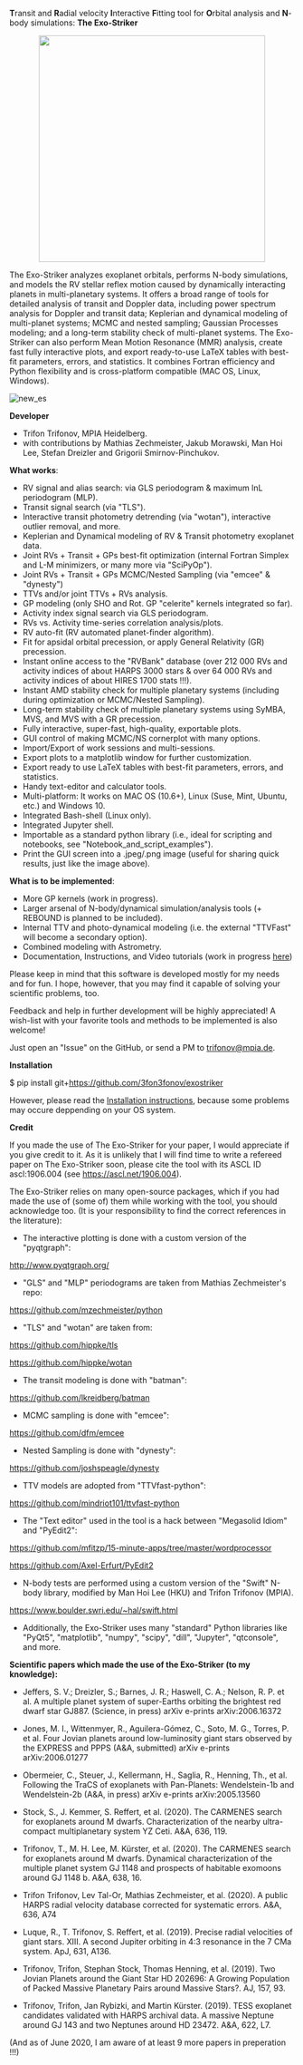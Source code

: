 
**T**ransit and **R**adial velocity **I**nteractive **F**itting tool for **O**rbital analysis and **N**-body simulations: **The Exo-Striker** 

<p align="center">
  <img width="400" src="https://github.com/3fon3fonov/trifon/blob/master/lib/UI/33_striker.png">
</p>
 
The Exo-Striker analyzes exoplanet orbitals, performs N-body simulations, and models the RV stellar reflex motion caused by dynamically interacting planets in multi-planetary systems. It offers a broad range of tools for detailed analysis of transit and Doppler data, including power spectrum analysis for Doppler and transit data; Keplerian and dynamical modeling of multi-planet systems; MCMC and nested sampling; Gaussian Processes modeling; and a long-term stability check of multi-planet systems. The Exo-Striker can also perform Mean Motion Resonance (MMR) analysis, create fast fully interactive plots, and export ready-to-use LaTeX tables with best-fit parameters, errors, and statistics. It combines Fortran efficiency and Python flexibility and is cross-platform compatible (MAC OS, Linux, Windows). 

![new_es](https://github.com/3fon3fonov/trifon/blob/master/lib/png/Exo_striker_demo_image.png)
 
**Developer**

* Trifon Trifonov, MPIA Heidelberg.
* with contributions by Mathias Zechmeister, Jakub Morawski, Man Hoi Lee, Stefan Dreizler and Grigorii Smirnov-Pinchukov.


**What works**:

* RV signal and alias search: via GLS periodogram & maximum lnL periodogram (MLP).
* Transit signal search (via "TLS").
* Interactive transit photometry detrending (via "wotan"), interactive outlier removal, and more.
* Keplerian and Dynamical modeling of RV & Transit photometry exoplanet data.
* Joint RVs + Transit + GPs best-fit optimization (internal Fortran Simplex and L-M minimizers, or many more via "SciPyOp").
* Joint RVs + Transit + GPs MCMC/Nested Sampling (via "emcee" & "dynesty") 
* TTVs and/or joint TTVs + RVs analysis.
* GP modeling (only SHO and Rot. GP "celerite" kernels integrated so far).
* Activity index signal search via GLS periodogram.
* RVs vs. Activity time-series correlation analysis/plots.
* RV auto-fit (RV automated planet-finder algorithm).
* Fit for apsidal orbital precession, or apply General Relativity (GR) precession. 
* Instant online access to the "RVBank" database (over 212 000 RVs and activity indices of about HARPS 3000 stars & over 64 000 RVs and activity indices of about HIRES 1700 stats !!!).
* Instant AMD stability check for multiple planetary systems (including during optimization or MCMC/Nested Sampling).
* Long-term stability check of multiple planetary systems using SyMBA, MVS, and MVS with a GR precession.
* Fully interactive, super-fast, high-quality, exportable plots.
* GUI control of making MCMC/NS cornerplot with many options.
* Import/Export of work sessions and multi-sessions. 
* Export plots to a matplotlib window for further customization.
* Export ready to use LaTeX tables with best-fit parameters, errors, and statistics. 
* Handy text-editor and calculator tools.
* Multi-platform: It works on MAC OS (10.6+), Linux (Suse, Mint, Ubuntu, etc.) and Windows 10.
* Integrated Bash-shell (Linux only).
* Integrated Jupyter shell.
* Importable as a standard python library (i.e., ideal for scripting and notebooks, see "Notebook_and_script_examples").
* Print the GUI screen into a .jpeg/.png image (useful for sharing quick results, just like the image above).

**What is to be implemented**:

* More GP kernels (work in progress). 
* Larger arsenal of N-body/dynamical simulation/analysis tools (+ REBOUND is planned to be included). 
* Internal TTV and photo-dynamical modeling (i.e. the external "TTVFast" will become a secondary option).
* Combined modeling with Astrometry.
* Documentation, Instructions, and Video tutorials (work in progress [here](https://exostriker.readthedocs.io))


Please keep in mind that this software is developed mostly for my needs and for fun. I hope, however, that you may find it capable of solving your scientific problems, too.

Feedback and help in further development will be highly appreciated!
A wish-list with your favorite tools and methods to be implemented is also welcome!    

Just open an "Issue" on the GitHub, or send a PM to trifonov@mpia.de.    



**Installation**

$ pip install git+https://github.com/3fon3fonov/exostriker   

However, please read the [Installation instructions](README_for_installation),
because some problems may occure deppending on your OS system.



**Credit**

If you made the use of The Exo-Striker for your paper, I would appreciate if you give credit to it.
As it is unlikely that I will find time to write a refereed paper on The Exo-Striker soon, please cite the tool with its ASCL ID ascl:1906.004 (see https://ascl.net/1906.004).    
 
The Exo-Striker relies on many open-source packages, which if you had made the use of (some of) them while working with the tool, 
you should acknowledge too. (It is your responsibility to find the correct references in the literature):    


* The interactive plotting is done with a custom version of the "pyqtgraph": 

http://www.pyqtgraph.org/

* "GLS" and "MLP" periodograms are taken from Mathias Zechmeister's repo: 

https://github.com/mzechmeister/python

* "TLS" and "wotan" are taken from: 

https://github.com/hippke/tls

https://github.com/hippke/wotan

* The transit modeling is done with "batman":
 
https://github.com/lkreidberg/batman

* MCMC sampling is done with "emcee": 

https://github.com/dfm/emcee

* Nested Sampling is done with "dynesty": 

https://github.com/joshspeagle/dynesty

* TTV models are adopted from "TTVfast-python":

https://github.com/mindriot101/ttvfast-python

* The "Text editor" used in the tool is a hack between "Megasolid Idiom" 
and "PyEdit2":

https://github.com/mfitzp/15-minute-apps/tree/master/wordprocessor

https://github.com/Axel-Erfurt/PyEdit2

* N-body tests are performed using a custom version of the "Swift" N-body library,
modified by Man Hoi Lee (HKU) and Trifon Trifonov (MPIA).

https://www.boulder.swri.edu/~hal/swift.html

* Additionally, the Exo-Striker uses many "standard" Python libraries like 
"PyQt5", "matplotlib", "numpy", "scipy", "dill", "Jupyter", "qtconsole",
and more.


**Scientific papers which made the use of the Exo-Striker (to my knowledge):**


* Jeffers, S. V.; Dreizler, S.; Barnes, J. R.; Haswell, C. A.; Nelson, R. P. et al. A multiple planet system of super-Earths orbiting the brightest red dwarf star GJ887. (Science, in press) arXiv e-prints arXiv:2006.16372

* Jones, M. I., Wittenmyer, R., Aguilera-Gómez, C., Soto, M. G., Torres, P. et al. Four Jovian planets around low-luminosity giant stars observed by the EXPRESS and PPPS (A&A, submitted) arXiv e-prints arXiv:2006.01277

* Obermeier, C., Steuer, J., Kellermann, H., Saglia, R., Henning, Th., et al. Following the TraCS of exoplanets with Pan-Planets: Wendelstein-1b and Wendelstein-2b (A&A, in press) arXiv e-prints arXiv:2005.13560

* Stock, S., J. Kemmer, S. Reffert, et al. (2020). The CARMENES search for exoplanets around M dwarfs. Characterization of the nearby ultra-compact multiplanetary system YZ Ceti. A&A, 636, 119. 
 
* Trifonov, T., M. H. Lee, M. Kürster, et al. (2020). The CARMENES search for exoplanets around M dwarfs. Dynamical characterization of the multiple planet system GJ 1148 and prospects of habitable exomoons around GJ 1148 b. A&A, 638, 16.

* Trifon Trifonov, Lev Tal-Or, Mathias Zechmeister, et al. (2020). A public HARPS radial velocity database corrected for systematic errors. A&A, 636, A74 
 
* Luque, R., T. Trifonov, S. Reffert, et al. (2019). Precise radial velocities of giant stars. XIII. A second Jupiter orbiting in 4:3 resonance in the 7 CMa system. ApJ, 631, A136.

* Trifonov, Trifon, Stephan Stock, Thomas Henning, et al. (2019). Two Jovian Planets around the Giant Star HD 202696: A Growing Population of Packed Massive Planetary Pairs around Massive Stars?. AJ, 157, 93.

* Trifonov, Trifon, Jan Rybizki, and Martin Kürster. (2019). TESS exoplanet candidates validated with HARPS archival data. A massive Neptune around GJ 143 and two Neptunes around HD 23472. A&A, 622, L7. 

(And as of June 2020, I am aware of at least 9 more papers in preperation !!!)


